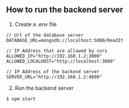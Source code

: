 ## How to run the backend server

1. Create a .env file

```
// Url of the database server
DATABASE_URL=mongodb://localhost:5000/ReadIt

// IP Address that are allowed by cors
ALLOWED_IP="http://192.168.1.2:3000"
ALLOWED_LOCALHOST="http://localhost:3000"

// IP Address of the backend server
SERVER_URL="http://192.168.1.2:4000"
```

2. Run the backend server

```
$ npm start
```

